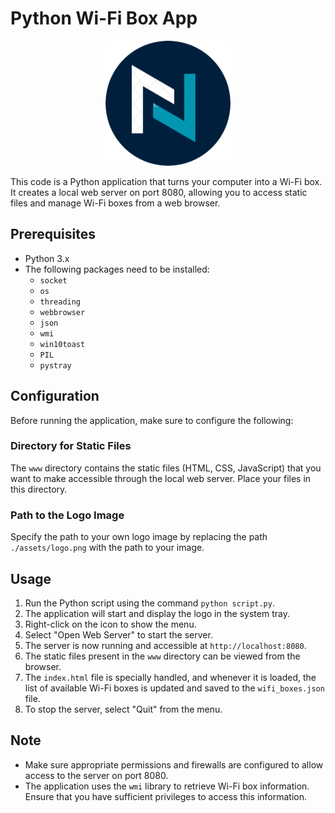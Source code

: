 # Python Wi-Fi Box App

<div align="center">
  <img src="./assets/logo.png" alt="Logo" height="200">
</div>

This code is a Python application that turns your computer into a Wi-Fi box. It creates a local web server on port 8080, allowing you to access static files and manage Wi-Fi boxes from a web browser.

## Prerequisites
- Python 3.x
- The following packages need to be installed:
  - `socket`
  - `os`
  - `threading`
  - `webbrowser`
  - `json`
  - `wmi`
  - `win10toast`
  - `PIL`
  - `pystray`

## Configuration
Before running the application, make sure to configure the following:

### Directory for Static Files
The `www` directory contains the static files (HTML, CSS, JavaScript) that you want to make accessible through the local web server. Place your files in this directory.

### Path to the Logo Image
Specify the path to your own logo image by replacing the path `./assets/logo.png` with the path to your image.

## Usage
1. Run the Python script using the command `python script.py`.
2. The application will start and display the logo in the system tray.
3. Right-click on the icon to show the menu.
4. Select "Open Web Server" to start the server.
5. The server is now running and accessible at `http://localhost:8080`.
6. The static files present in the `www` directory can be viewed from the browser.
7. The `index.html` file is specially handled, and whenever it is loaded, the list of available Wi-Fi boxes is updated and saved to the `wifi_boxes.json` file.
8. To stop the server, select "Quit" from the menu.

## Note
- Make sure appropriate permissions and firewalls are configured to allow access to the server on port 8080.
- The application uses the `wmi` library to retrieve Wi-Fi box information. Ensure that you have sufficient privileges to access this information.

